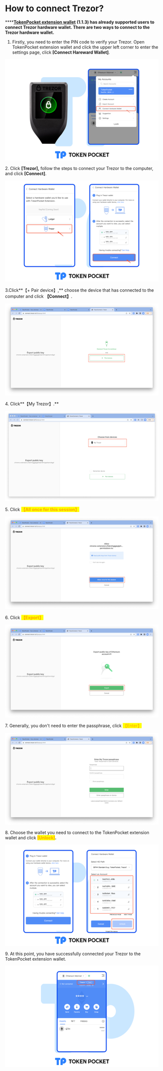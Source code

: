 # How to connect Trezor?

****[**TokenPocket extension wallet**](https://extension.tokenpocket.pro/#/) **(1.1.3) has already supported users to connect Trezor hardware wallet. There are two ways to connect to the Trezor hardware wallet.**



1. Firstly, you need to enter the PIN code to verify your Trezor. Open TokenPocket extension wallet and click the upper left corner to enter the settings page, click **\[Connect Hareward Wallet]**.

![](<../../../.gitbook/assets/t en1.png>)

2\. Click **\[Trezor],** follow the steps to connect your Trezor to the computer, and click **\[Connect]**.

![](<../../../.gitbook/assets/trezor en 2.png>)

3.Click**【+ Pair device】,** choose the device that has connected to the computer and click **【Connect】**.

![](../../../.gitbook/assets/trezor1.png)

4\. Click**【My Trezor】.**

![](../../../.gitbook/assets/trezor3.png)

5\. Click <mark style="color:orange;">**【All once for this session】**</mark>

![](<../../../.gitbook/assets/t new1.png>)

6\. Click <mark style="color:orange;">**【Export】**</mark>

![](<../../../.gitbook/assets/t new2.png>)

7\. Generally, you don't need to enter the passphrase, click <mark style="color:orange;">【Enter】</mark>&#x20;

![](<../../../.gitbook/assets/t new3.png>)



8\. Choose the wallet you need to connect to the TokenPocket extension wallet and click <mark style="color:orange;">**\[Unlock]**</mark>**.**

![](<../../../.gitbook/assets/Group 19014.png>)

9\. At this point, you have successfully connected your Trezor to the TokenPocket extension wallet.

![](<../../../.gitbook/assets/Group 19013.png>)
